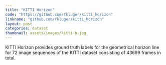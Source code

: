 ```yaml
---
title: "KITTI Horizon"
code: "https://github.com/fkluger/kitti_horizon"
linkname: "github.com/fkluger/kitti_horizon"
layout: post
categories: dataset
thumbnail: assets/images/kitti-h.jpg
---
```

KITTI Horizon provides ground truth labels for the geometrical horizon line for 72 image sequences of the KITTI dataset consisting of 43699 frames in total.